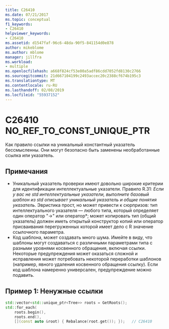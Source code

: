 ```yaml
---
title: C26410
ms.date: 07/21/2017
ms.topic: conceptual
f1_keywords:
- C26410
helpviewer_keywords:
- C26410
ms.assetid: d1547faf-96c6-48da-90f5-841154d0e878
author: mikeblome
ms.author: mblome
manager: jillfra
ms.workload:
- multiple
ms.openlocfilehash: a668f824cf53e00a5adf86cdd7052fd8130c2766
ms.sourcegitcommit: 21d667104199c2493accec20c2388cf674b195c3
ms.translationtype: MT
ms.contentlocale: ru-RU
ms.lasthandoff: 02/08/2019
ms.locfileid: "55937152"
---
```

# <a name="c26410--noreftoconstuniqueptr"></a>C26410  NO_REF_TO_CONST_UNIQUE_PTR
Как правило ссылки на уникальный константный указатель бессмысленны. Они могут безопасно быть заменены необработанные ссылка или указатель.

## <a name="remarks"></a>Примечания
- Уникальный указатель проверки имеют довольно широкие критерии для идентификации интеллектуальные указатели. Правило R.31: *Если у вас не std интеллектуальные указатели, выполните базовый шаблон из std описывает уникальный указатель и общие понятия указатель*. Эвристика прост, но может привести к сюрпризов: тип интеллектуального указателя — любого типа, который определяет один оператор "->" или оператор\*; может копировать тип (общий указатель) должен иметь открытый конструктор копий или оператор присваивания перегруженных которой имеет дело с R значение ссылочного параметра.
- Код шаблона, может создавать много шума. Имейте в виду, что шаблоны могут создаваться с различными параметрами типа с разными уровнями косвенного обращения, включая ссылки. Некоторые предупреждения может оказаться сложной и исправления может потребовать некоторой переработки шаблонов (например, явного удаления косвенного обращения ссылку). Если код шаблона намеренно универсален, предупреждение можно подавить.

## <a name="example-1-unnecessary-reference"></a>Пример 1: Ненужные ссылки
```cpp
std::vector<std::unique_ptr<Tree>> roots = GetRoots();
std::for_each(
    roots.begin(),
    roots.end(),
    [](const auto &root) { Rebalance(root.get()); });   // C26410
```